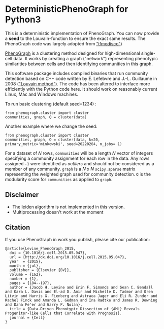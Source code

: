 DeterministicPhenoGraph for Python3
======================

This is a deterministic implementation of PhenoGraph. You can now provide a **seed** to the Louvain-function to ensure the exact same results. The PhenoGraph code was largely adopted from ["tfmodisco"](https://github.com/kundajelab/tfmodisco/))

[PhenoGraph](http://www.cell.com/cell/abstract/S0092-8674(15)00637-6) is a clustering method designed for high-dimensional single-cell data. It works by creating a graph ("network") representing phenotypic similarities between cells and then identifying communities in this graph.

This software package includes compiled binaries that run community detection based on C++ code written by E. Lefebvre and J.-L. Guillaume in 2008 (["Louvain method"](https://sites.google.com/site/findcommunities/)). The code has been altered to interface more efficiently with the Python code here. It should work on reasonably current Linux, Mac and Windows machines. 


To run basic clustering (default seed=1234) :

    from phenograph.cluster import cluster
    communities, graph, Q = cluster(data)

Another example where we change the seed:

    from phenograph.cluster import cluster
    communities, graph, Q = cluster(data, k=20, primary_metric='minkowski', seed=20220204, n_jobs= 1)

For a dataset of *N* rows, `communities` will be a length *N* vector of integers specifying a community assignment for each row in the data. Any rows assigned `-1` were identified as *outliers* and should not be considered as a member of any community. `graph` is a *N* x *N* `scipy.sparse` matrix representing the weighted graph used for community detection.
`Q` is the modularity score for `communities` as applied to `graph`.

Disclaimer
-------------
- The leiden algorithm is not implemented in this version. 
- Multiprocessing doesn't work at the moment

Citation
-------------
If you use PhenoGraph in work you publish, please cite our publication:

    @article{Levine_PhenoGraph_2015,
      doi = {10.1016/j.cell.2015.05.047},
      url = {http://dx.doi.org/10.1016/j.cell.2015.05.047},
      year  = {2015},
      month = {jul},
      publisher = {Elsevier {BV}},
      volume = {162},
      number = {1},
      pages = {184--197},
      author = {Jacob H. Levine and Erin F. Simonds and Sean C. Bendall and Kara L. Davis and El-ad D. Amir and Michelle D. Tadmor and Oren Litvin and Harris G. Fienberg and Astraea Jager and Eli R. Zunder and Rachel Finck and Amanda L. Gedman and Ina Radtke and James R. Downing and Dana Pe'er and Garry P. Nolan},
      title = {Data-Driven Phenotypic Dissection of {AML} Reveals Progenitor-like Cells that Correlate with Prognosis},
      journal = {Cell}
    }

